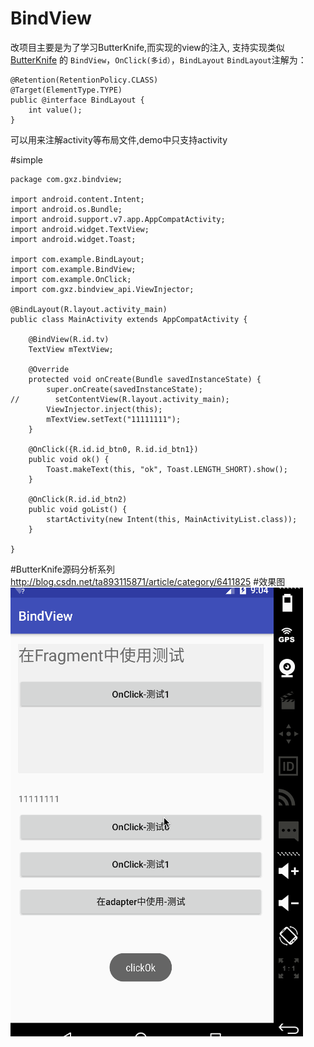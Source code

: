 # BindView
 改项目主要是为了学习ButterKnife,而实现的view的注入,
 支持实现类似[ButterKnife](https://github.com/JakeWharton/butterknife) 的 `BindView`，`OnClick(多id）`，`BindLayout`
 `BindLayout`注解为：
 
 ```			
 @Retention(RetentionPolicy.CLASS)
 @Target(ElementType.TYPE)
 public @interface BindLayout {
     int value();
 }
 ```
 可以用来注解activity等布局文件,demo中只支持activity
 

#simple

``` 
package com.gxz.bindview;

import android.content.Intent;
import android.os.Bundle;
import android.support.v7.app.AppCompatActivity;
import android.widget.TextView;
import android.widget.Toast;

import com.example.BindLayout;
import com.example.BindView;
import com.example.OnClick;
import com.gxz.bindview_api.ViewInjector;

@BindLayout(R.layout.activity_main)
public class MainActivity extends AppCompatActivity {

    @BindView(R.id.tv)
    TextView mTextView;

    @Override
    protected void onCreate(Bundle savedInstanceState) {
        super.onCreate(savedInstanceState);
//        setContentView(R.layout.activity_main);
        ViewInjector.inject(this);
        mTextView.setText("11111111");
    }

    @OnClick({R.id.id_btn0, R.id.id_btn1})
    public void ok() {
        Toast.makeText(this, "ok", Toast.LENGTH_SHORT).show();
    }

    @OnClick(R.id.id_btn2)
    public void goList() {
        startActivity(new Intent(this, MainActivityList.class));
    }

}

```

#ButterKnife源码分析系列
<http://blog.csdn.net/ta893115871/article/category/6411825>
#效果图
 <img src="./demo.gif"/></p>
 
